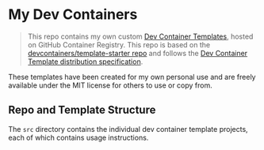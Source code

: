 # My Dev Containers

> This repo contains my own custom [Dev Container Templates](https://containers.dev/implementors/templates), hosted on GitHub Container Registry. This repo is based on the [devcontainers/template-starter repo](https://github.com/devcontainers/template-starter) and follows the [Dev Container Template distribution specification](https://containers.dev/implementors/templates-distribution/).

These templates have been created for my own personal use and are freely available under the MIT license for others to use or copy from.

## Repo and Template Structure

The `src` directory contains the individual dev container template projects, each of which contains usage instructions.
